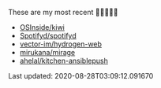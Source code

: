 These are my most recent 🌟🌟🌟🌟🌟

* [OSInside/kiwi](https://github.com/OSInside/kiwi)
* [Spotifyd/spotifyd](https://github.com/Spotifyd/spotifyd)
* [vector-im/hydrogen-web](https://github.com/vector-im/hydrogen-web)
* [mirukana/mirage](https://github.com/mirukana/mirage)
* [ahelal/kitchen-ansiblepush](https://github.com/ahelal/kitchen-ansiblepush)

Last updated: 2020-08-28T03:09:12.091670
